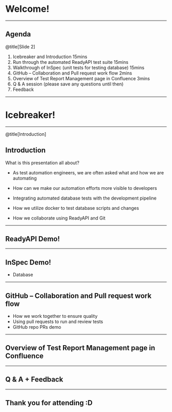 # Welcome!

---

## Agenda

@title[Slide 2]

1. Icebreaker and Introduction 15mins
1. Run through the automated ReadyAPI test suite 15mins
1. Walkthrough of InSpec (unit tests for testing database) 15mins
1. GitHub – Collaboration and Pull request work flow 2mins
1. Overview of Test Report Management page in Confluence 3mins
1. Q & A session (please save any questions until then)
1. Feedback

---

# Icebreaker!

---
@title[Introduction]

## Introduction

What is this presentation all about?

- As test automation engineers, we are often asked what and how we are
automating

- How can we make our automation efforts more visible to developers

- Integrating automated database tests with the development pipeline

- How we utilize docker to test database scripts and changes

- How we collaborate using ReadyAPI and Git

---

## ReadyAPI Demo!

---

## InSpec Demo!

- Database

---

## GitHub – Collaboration and Pull request work flow

- How we work together to ensure quality
- Using pull requests to run and review tests
- GitHub repo PRs demo

---

## Overview of Test Report Management page in Confluence

---

## Q & A + Feedback

---

## Thank you for attending :D

